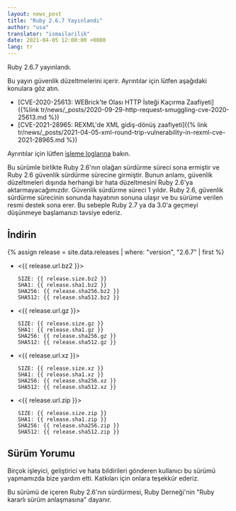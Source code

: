 ```yaml
---
layout: news_post
title: "Ruby 2.6.7 Yayınlandı"
author: "usa"
translator: "ismailarilik"
date: 2021-04-05 12:00:00 +0000
lang: tr
---
```


Ruby 2.6.7 yayınlandı.

Bu yayın güvenlik düzeltmelerini içerir.
Ayrıntılar için lütfen aşağıdaki konulara göz atın.

* [CVE-2020-25613: WEBrick'te Olası HTTP İsteği Kaçırma Zaafiyeti]({%link tr/news/_posts/2020-09-29-http-request-smuggling-cve-2020-25613.md %})
* [CVE-2021-28965: REXML'de XML gidiş-dönüş zaafiyeti]({% link tr/news/_posts/2021-04-05-xml-round-trip-vulnerability-in-rexml-cve-2021-28965.md %})

Ayrıntılar için lütfen [işleme loglarına](https://github.com/ruby/ruby/compare/v2_6_6...v2_6_7) bakın.

Bu sürümle birlikte Ruby 2.6'nın olağan sürdürme süreci sona ermiştir ve Ruby 2.6 güvenlik sürdürme sürecine girmiştir.
Bunun anlamı, güvenlik düzeltmeleri dışında herhangi bir hata düzeltmesini Ruby 2.6'ya aktarmayacağımızdır.
Güvenlik sürdürme süreci 1 yıldır.
Ruby 2.6, güvenlik sürdürme sürecinin sonunda hayatının sonuna ulaşır ve bu sürüme verilen resmi destek sona erer.
Bu sebeple Ruby 2.7 ya da 3.0'a geçmeyi düşünmeye başlamanızı tavsiye ederiz.

## İndirin

{% assign release = site.data.releases | where: "version", "2.6.7" | first %}

* <{{ release.url.bz2 }}>

      SIZE: {{ release.size.bz2 }}
      SHA1: {{ release.sha1.bz2 }}
      SHA256: {{ release.sha256.bz2 }}
      SHA512: {{ release.sha512.bz2 }}

* <{{ release.url.gz }}>

      SIZE: {{ release.size.gz }}
      SHA1: {{ release.sha1.gz }}
      SHA256: {{ release.sha256.gz }}
      SHA512: {{ release.sha512.gz }}

* <{{ release.url.xz }}>

      SIZE: {{ release.size.xz }}
      SHA1: {{ release.sha1.xz }}
      SHA256: {{ release.sha256.xz }}
      SHA512: {{ release.sha512.xz }}

* <{{ release.url.zip }}>

      SIZE: {{ release.size.zip }}
      SHA1: {{ release.sha1.zip }}
      SHA256: {{ release.sha256.zip }}
      SHA512: {{ release.sha512.zip }}

## Sürüm Yorumu

Birçok işleyici, geliştirici ve hata bildirileri gönderen kullanıcı bu sürümü yapmamızda bize yardım etti.
Katkıları için onlara teşekkür ederiz.

Bu sürümü de içeren Ruby 2.6'nın sürdürmesi, Ruby Derneği'nin "Ruby kararlı sürüm anlaşmasına" dayanır.
